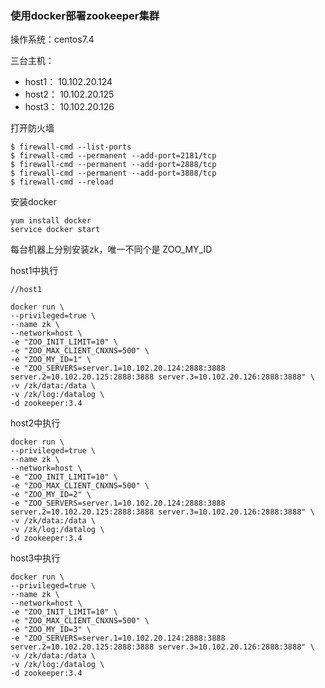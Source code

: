 ### 使用docker部署zookeeper集群
操作系统：centos7.4

三台主机：
- host1： 10.102.20.124
- host2： 10.102.20.125
- host3： 10.102.20.126

打开防火墙
```
$ firewall-cmd --list-ports
$ firewall-cmd --permanent --add-port=2181/tcp
$ firewall-cmd --permanent --add-port=2888/tcp
$ firewall-cmd --permanent --add-port=3888/tcp
$ firewall-cmd --reload
```

安装docker
```
yum install docker
service docker start
```

每台机器上分别安装zk，唯一不同个是 ZOO_MY_ID

host1中执行
```
//host1

docker run \
--privileged=true \
--name zk \
--network=host \
-e "ZOO_INIT_LIMIT=10" \
-e "ZOO_MAX_CLIENT_CNXNS=500" \
-e "ZOO_MY_ID=1" \
-e "ZOO_SERVERS=server.1=10.102.20.124:2888:3888 server.2=10.102.20.125:2888:3888 server.3=10.102.20.126:2888:3888" \
-v /zk/data:/data \
-v /zk/log:/datalog \
-d zookeeper:3.4
```

host2中执行
```
docker run \
--privileged=true \
--name zk \
--network=host \
-e "ZOO_INIT_LIMIT=10" \
-e "ZOO_MAX_CLIENT_CNXNS=500" \
-e "ZOO_MY_ID=2" \
-e "ZOO_SERVERS=server.1=10.102.20.124:2888:3888 server.2=10.102.20.125:2888:3888 server.3=10.102.20.126:2888:3888" \
-v /zk/data:/data \
-v /zk/log:/datalog \
-d zookeeper:3.4
```

host3中执行
```
docker run \
--privileged=true \
--name zk \
--network=host \
-e "ZOO_INIT_LIMIT=10" \
-e "ZOO_MAX_CLIENT_CNXNS=500" \
-e "ZOO_MY_ID=3" \
-e "ZOO_SERVERS=server.1=10.102.20.124:2888:3888 server.2=10.102.20.125:2888:3888 server.3=10.102.20.126:2888:3888" \
-v /zk/data:/data \
-v /zk/log:/datalog \
-d zookeeper:3.4
```




